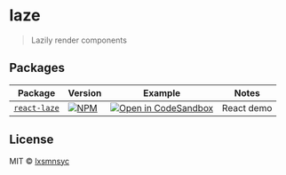 # laze

> Lazily render components

## Packages

| Package | Version | Example | Notes |
| --- | --- | --- | --- |
| [`react-laze`](https://github.com/lxsmnsyc/laze/tree/main/packages/react-laze) | [![NPM](https://img.shields.io/npm/v/react-laze.svg)](https://www.npmjs.com/package/react-laze) | [![Open in CodeSandbox](https://img.shields.io/badge/Open%20in-CodeSandbox-blue?style=flat-square&logo=codesandbox)](https://codesandbox.io/s/github/lxsmnsyc/laze/tree/main/examples/react-laze) | React demo |

## License

MIT © [lxsmnsyc](https://github.com/lxsmnsyc)
